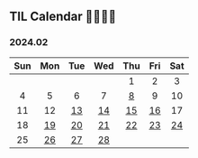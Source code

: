 ## TIL Calendar 🐱‍🏍🐾🐣

### 2024.02

| Sun |       Mon       |       Tue       |       Wed       |       Thu       |       Fri       |       Sat       |
| :-: | :-------------: | :-------------: | :-------------: | :-------------: | :-------------: | :-------------: |
|     |                 |                 |                 |        1        |        2        |        3        |
|  4  |        5        |        6        |        7        | [8](240208.md)  |        9        |       10        |
| 11  |       12        | [13](240213.md) | [14](240214.md) | [15](240215.md) | [16](240216.md) |       17        |
| 18  | [19](240219.md) | [20](240220.md) | [21](240221.md) | [22](240222.md) | [23](240223.md) | [24](240224.md) |
| 25  | [26](240226.md) | [27](240227.md) | [28](240228.md) |                 |                 |                 |

